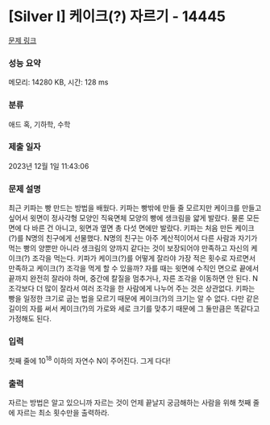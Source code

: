 # [Silver I] 케이크(?) 자르기 - 14445 

[문제 링크](https://www.acmicpc.net/problem/14445) 

### 성능 요약

메모리: 14280 KB, 시간: 128 ms

### 분류

애드 혹, 기하학, 수학

### 제출 일자

2023년 12월 1일 11:43:06

### 문제 설명

<p>최근 키파는 빵 만드는 방법을 배웠다. 키파는 빵밖에 만들 줄 모르지만 케이크를 만들고 싶어서 윗면이 정사각형 모양인 직육면체 모양의 빵에 생크림을 얇게 발랐다. 물론 모든 면에 다 바른 건 아니고, 윗면과 옆면 총 다섯 면에만 발랐다. 키파는 처음 만든 케이크(?)를 N명의 친구에게 선물했다. N명의 친구는 아주 계산적이어서 다른 사람과 자기가 먹는 빵의 양뿐만 아니라 생크림의 양까지 같다는 것이 보장되어야 만족하고 자신의 케이크(?) 조각을 먹는다. 키파가 케이크(?)를 어떻게 잘라야 가장 적은 횟수로 자르면서 만족하고 케이크(?) 조각을 먹게 할 수 있을까? 자를 때는 윗면에 수직인 면으로 끝에서 끝까지 완전히 잘라야 하며, 중간에 칼질을 멈추거나, 자른 조각을 이동하면 안 된다. N조각보다 더 많이 잘라서 여러 조각을 한 사람에게 나누어 주는 것은 상관없다. 키파는 빵을 일정한 크기로 굽는 법을 모르기 때문에 케이크(?)의 크기는 알 수 없다. 다만 같은 길이의 자를 써서 케이크(?)의 가로와 세로 크기를 맞추기 때문에 그 둘만큼은 똑같다고 가정해도 된다.</p>

### 입력 

 <p>첫째 줄에 10<sup>18</sup> 이하의 자연수 N이 주어진다. 그게 다다!</p>

### 출력 

 <p>자르는 방법은 알고 있으니까 자르는 것이 언제 끝날지 궁금해하는 사람을 위해 첫째 줄에 자르는 최소 횟수만을 출력하라.</p>

